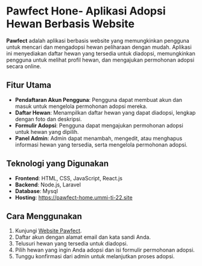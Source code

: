 # Pawfect Hone- Aplikasi Adopsi Hewan Berbasis Website

**Pawfect** adalah aplikasi berbasis website yang memungkinkan pengguna untuk mencari dan mengadopsi hewan peliharaan dengan mudah. Aplikasi ini menyediakan daftar hewan yang tersedia untuk diadopsi, memungkinkan pengguna untuk melihat profil hewan, dan mengajukan permohonan adopsi secara online.

## Fitur Utama
- **Pendaftaran Akun Pengguna**: Pengguna dapat membuat akun dan masuk untuk mengelola permohonan adopsi mereka.
- **Daftar Hewan**: Menampilkan daftar hewan yang dapat diadopsi, lengkap dengan foto dan deskripsi.
- **Formulir Adopsi**: Pengguna dapat mengajukan permohonan adopsi untuk hewan yang dipilih.
- **Panel Admin**: Admin dapat menambah, mengedit, atau menghapus informasi hewan yang tersedia, serta mengelola permohonan adopsi.

## Teknologi yang Digunakan
- **Frontend**: HTML, CSS, JavaScript, React.js
- **Backend**: Node.js, Laravel
- **Database**: Mysql
- **Hosting**: https://pawfect-home.ummi-ti-22.site

## Cara Menggunakan
1. Kunjungi [Website Pawfect]([http://link-ke-website-anda.com](https://pawfect-home.ummi-ti-22.site)).
2. Daftar akun dengan alamat email dan kata sandi Anda.
3. Telusuri hewan yang tersedia untuk diadopsi.
4. Pilih hewan yang ingin Anda adopsi dan isi formulir permohonan adopsi.
5. Tunggu konfirmasi dari admin untuk melanjutkan proses adopsi.

